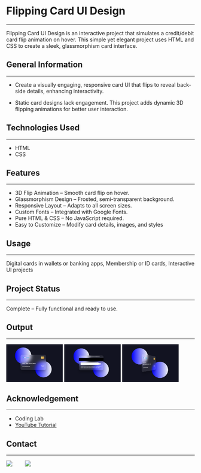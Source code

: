 <h1>Flipping Card UI Design</h1>
<hr>
<p>
Flipping Card UI Design is an interactive project that simulates a credit/debit card flip animation on hover. This simple yet elegant project uses HTML and CSS to create a sleek, glassmorphism card interface.
</p>

<h2>General Information</h2>
<hr>

<ul>
<li>Create a visually engaging, responsive card UI that flips to reveal back-side details, enhancing interactivity.</li>
</ul>

<ul>
<li>Static card designs lack engagement. This project adds dynamic 3D flipping animations for better user interaction.</li>
</ul>

<h2>Technologies Used</h2>
<hr>
<ul>
<li>HTML</li>
<li>CSS</li>
</ul>

<h2>Features</h2>
<hr>
<ul>
<li>3D Flip Animation – Smooth card flip on hover.</li>
<li>Glassmorphism Design – Frosted, semi-transparent background.</li>
<li>Responsive Layout – Adapts to all screen sizes.</li>
<li>Custom Fonts – Integrated with Google Fonts.</li>
<li>Pure HTML & CSS – No JavaScript required.</li>
<li>Easy to Customize – Modify card details, images, and styles</li>
</ul>

<h2>Usage</h2>
<hr>
<p>
Digital cards in wallets or banking apps,  
Membership or ID cards,  
Interactive UI projects  
</p>

<h2>Project Status</h2>
<hr>
<p>Complete – Fully functional and ready to use.</p>

<h2>Output</h2>
<hr>
<p>
<img src="https://github.com/MITHUN-17/Flipping-Card-UI-Design/blob/84683fde35dd3e98de03941198cb44f5fa1ca428/Output/01.png" alt="Front View" width="30%">
<img src="https://github.com/MITHUN-17/Flipping-Card-UI-Design/blob/cea9710d85fa6d5ec37a7dc6f3e2747243b33952/Output/03.png" alt="Back View" width="30%">
<img src="https://github.com/MITHUN-17/Flipping-Card-UI-Design/blob/cea9710d85fa6d5ec37a7dc6f3e2747243b33952/Output/02.png" alt="Card Flip in Action" width="30%">
</p>

<h2>Acknowledgement</h2>
<hr>
<ul>
<li>Coding Lab</li>
<li><a href="https://www.youtube.com/watch?v=20Qb7pNMv-4&list=PLImJ3umGjxdD3ov2lwg0SM5rxz5v9FjOf&index=2" target="_blank">YouTube Tutorial</a></li>
</ul>

<h2>Contact</h2>
<hr>
<p>
<a href="https://www.linkedin.com/in/mithunsivakumar-s17/" target="_blank">
<img src="https://cdn.jsdelivr.net/gh/devicons/devicon/icons/linkedin/linkedin-original.svg" style="width: 10%;"></a>  
<span style="margin-right: 30px;"></span>  
<a href="https://github.com/MITHUN-17" target="_blank">
<img src="https://cdn.jsdelivr.net/gh/devicons/devicon/icons/github/github-original.svg" style="width: 10%;"></a>  
</p>
